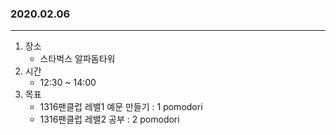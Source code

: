 ### 2020.02.06
---

1. 장소
    - 스타벅스 알파돔타워
2. 시간
    - 12:30 ~ 14:00
3. 목표
    - 1316팬클럽 레밸1 예문 만들기 : 1 pomodori
    - 1316팬클럽 레밸2 공부 : 2 pomodori